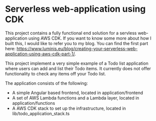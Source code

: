 # Serverless web-application using CDK
This project contains a fully functional end solution for a servless web-application using AWS CDK.
If you want to know some more about how I built this, I would like to refer you to my blog. You can find the first part here: https://www.luminis.eu/blog/creating-your-serverless-web-application-using-aws-cdk-part-1/.

This project implement a very simple example of a Todo list application where users can add and list their Todo items. It currently does not offer functionality to check any items off your Todo list.

The application consists of the following:
- A simple Angular based frontend, located in application/frontend
- A set of AWS Lambda functions and a Lambda layer, located in application/functions
- A AWS CDK stack to set up the infrastructure, located in lib/todo_application_stack.ts